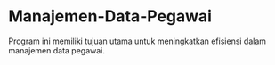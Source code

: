 # Manajemen-Data-Pegawai
Program ini memiliki tujuan utama untuk meningkatkan efisiensi dalam manajemen data pegawai. 
